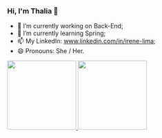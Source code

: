 ### Hi, I'm Thalia 👋

- 🔭 I’m currently working on Back-End;
- 🌱 I’m currently learning Spring;
- 📫 My LinkedIn: www.linkedin.com/in/irene-lima;
- 😄 Pronouns: She / Her.

 <div>
  <a href="https://github.com/thalialima">
  <img height="160em" src="https://github-readme-stats.vercel.app/api?username=thalialima&show_icons=true&theme=highcontrast&include_all_commits=true&count_private=true"/>
  <img height="160em" src="https://github-readme-stats.vercel.app/api/top-langs/?username=thalialima&layout=compact&langs_count=7&theme=highcontrast"/>
</div>
